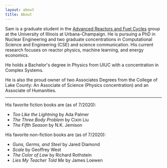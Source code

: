 ```yaml
---
layout: about
title: About
---
```


Sam is a graduate student in the [Advanced Reactors and Fuel Cycles](https://arfc.github.io)
group at the University of Illinois at Urbana-Champaign.
He is pursuing a PhD in Nuclear Engineering and two graduate concentrations in
Computational Science and Engineering (CSE) and science communication. His
current research focuses on reactor physics, machine learning, and energy
economics.

He holds a Bachelor's degree in Physics from UIUC with a concentration in
Complex Systems.

He is also the proud owner of two Associates Degrees from the College of Lake
County: An Associate of Science (Physics concentration) and an Associate of
Humanities.

---


His favorite fiction books are (as of 7/2020):
- _Too Like the Lightning_ by Ada Palmer
- _The Three Body Problem_ by Cixin Liu
- _The Fifth Season_ by N.K. Jemison

His favorite non-fiction books are (as of 7/2020):
- _Guns, Germs, and Steel_ by Jared Diamond
- _Scale_ by Geoffrey West
- _The Color of Law_ by Richard Rothstein
- _Lies My Teacher Told Me_ by James Loewen

